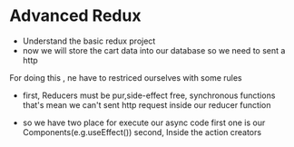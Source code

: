 # Advanced Redux

- Understand the basic redux project
- now we will store the cart data into our database so we need to sent a http

For doing this , ne have to restriced ourselves with some rules

- first, Reducers must be pur,side-effect free, synchronous functions
  that's mean we can't sent http request inside our reducer function

- so we have two place for execute our async code
  first one is our Components(e.g.useEffect())
  second, Inside the action creators
